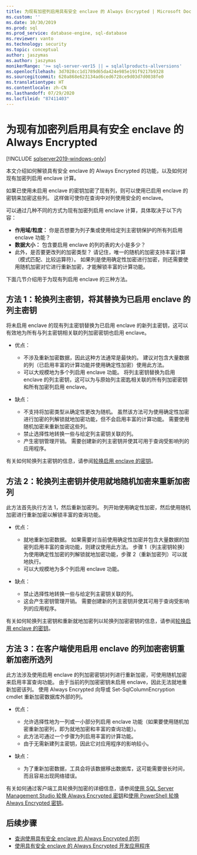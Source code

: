 ```yaml
---
title: 为现有加密列启用具有安全 enclave 的 Always Encrypted | Microsoft Docs
ms.custom: ''
ms.date: 10/30/2019
ms.prod: sql
ms.prod_service: database-engine, sql-database
ms.reviewer: vanto
ms.technology: security
ms.topic: conceptual
author: jaszymas
ms.author: jaszymas
monikerRange: '>= sql-server-ver15 || = sqlallproducts-allversions'
ms.openlocfilehash: 3d7028cc1d1789d65da424e985e191f9217b9328
ms.sourcegitcommit: 620a868e623134ad6ced6728ce9d03d7d0038fe0
ms.translationtype: HT
ms.contentlocale: zh-CN
ms.lasthandoff: 07/29/2020
ms.locfileid: "87411403"
---
```

# <a name="enable-always-encrypted-with-secure-enclaves-for-existing-encrypted-columns"></a>为现有加密列启用具有安全 enclave 的 Always Encrypted 
[!INCLUDE [sqlserver2019-windows-only](../../../includes/applies-to-version/sqlserver2019-windows-only.md)]

本文介绍如何解锁具有安全 enclave 的 Always Encrypted 的功能，以及如何对现有加密列启用 enclave 计算。  

如果已使用未启用 enclave 的密钥加密了现有列，则可以使用已启用 enclave 的密钥来加密这些列。 这样做可使你在查询中对列使用安全的 enclave。

可以通过几种不同的方式为现有加密列启用 enclave 计算，具体取决于以下内容：

- **作用域/粒度：** 你是否想要为列子集或使用给定列主密钥保护的所有列启用 enclave 功能？
- **数据大小：** 包含要启用 enclave 的列的表的大小是多少？
- 此外，是否要更改列的加密类型？ 请记住，唯一的随机的加密支持丰富计算（模式匹配、比较运算符）。 如果列是使用确定性加密进行加密，则还需要使用随机加密对它进行重新加密，才能解锁丰富的计算功能。

下面几节介绍用于为现有列启用 enclave 的三种方法。

## <a name="method-1-rotate-the-column-master-key-to-replace-it-with-an-enclave-enabled-column-master-key"></a>方法 1：轮换列主密钥，将其替换为已启用 enclave 的列主密钥
将未启用 enclave 的现有列主密钥替换为已启用 enclave 的新列主密钥，这可以有效地为所有与列主密钥相关联的列加密密钥也启用 enclave。

- 优点：
  - 不涉及重新加密数据，因此这种方法通常是最快的。 建议对包含大量数据的列（已启用丰富的计算功能并使用确定性加密）使用此方法。
  - 可以大规模地为多个列启用 enclave 功能。 将列主密钥替换为启用 enclave 的列主密钥，这可以为与原始列主密匙相关联的所有列加密密钥和所有加密列启用 enclave。
  
- 缺点：
  - 不支持将加密类型从确定性更改为随机。 虽然该方法可为使用确定性加密进行加密的列解锁就地加密功能，但不会启用丰富的计算功能。 需要使用随机加密来重新加密这些列。
  - 禁止选择性地转换一些与给定列主密钥关联的列。
  - 产生密钥管理开销。 需要创建新的列主密钥并使其可用于查询受影响列的应用程序。

有关如何轮换列主密钥的信息，请参阅[轮换启用 enclave 的密钥](always-encrypted-enclaves-rotate-keys.md)。

## <a name="method-2-rotate-the-column-master-key-and-re-encrypt-columns-using-randomized-encryption-in-place"></a>方法 2：轮换列主密钥并使用就地随机加密来重新加密列
此方法首先执行方法 1，然后重新加密列。 列开始使用确定性加密，然后使用随机加密进行重新加密以解锁丰富的查询功能。

- 优点：
  - 就地重新加密数据。 如果需要对当前使用确定性加密并包含大量数据的加密列启用丰富的查询功能，则建议使用此方法。 步骤 1（列主密钥轮换）为使用确定性加密的列解锁就地加密功能，步骤 2（重新加密列）可以就地执行。
  - 可以大规模地为多个列启用 enclave 功能。
  
- 缺点：
  - 禁止选择性地转换一些与给定列主密钥关联的列。
  - 这会产生密钥管理开销。 需要创建新的列主密钥并使其可用于查询受影响列的应用程序。

有关如何轮换列主密钥和重新就地加密列以轮换列加密密钥的信息，请参阅[轮换启用 enclave 的密钥](always-encrypted-enclaves-rotate-keys.md)。

## <a name="method-3-re-encrypt-a-selected-column-with-an-enclave-enabled-column-encryption-key-on-the-client-side"></a>方法 3：在客户端使用启用 enclave 的列加密密钥重新加密所选列
此方法涉及使用启用 enclave 的列加密密钥对列进行重新加密，可使用随机加密来启用丰富查询功能。 由于当前的列加密密钥未启用 enclave，因此无法就地重新加密该列。 使用 Always Encrypted 向导或 Set-SqlColumnEncryption cmdlet 重新加密数据库外部的列。

- 优点：
  - 允许选择性地为一列或一小部分列启用 enclave 功能（如果要使用随机加密重新加密列，即为就地加密和丰富的查询功能）。
  - 此方法可通过一个步骤为列启用丰富的计算功能。
  - 由于无需新建列主密钥，因此它对应用程序的影响较小。
  
- 缺点：
  - 为了重新加密数据，工具会将该数据移出数据库，这可能需要很长时间，而且容易出现网络错误。

有关如何通过客户端工具轮换列加密的详细信息，请参阅[使用 SQL Server Management Studio 轮换 Always Encrypted 密钥](rotate-always-encrypted-keys-using-ssms.md)和[使用 PowerShell 轮换 Always Encrypted 密钥](rotate-always-encrypted-keys-using-powershell.md)。

## <a name="next-steps"></a>后续步骤
- [查询使用具有安全 enclave 的 Always Encrypted 的列](always-encrypted-enclaves-query-columns.md)
- [使用具有安全 enclave 的 Always Encrypted 开发应用程序](always-encrypted-enclaves-client-development.md)
